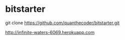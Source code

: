 bitstarter
==========
git clone https://github.com/quanthecoder/bitstarter.git

http://infinite-waters-6069.herokuapp.com 
